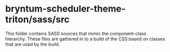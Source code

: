 # bryntum-scheduler-theme-triton/sass/src

This folder contains SASS sources that mimic the component-class hierarchy. These files
are gathered in to a build of the CSS based on classes that are used by the build.
